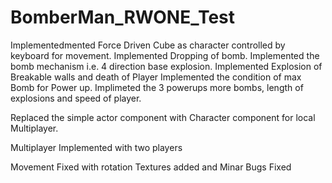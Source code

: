 # BomberMan_RWONE_Test

Implementedmented Force Driven Cube as character controlled by keyboard for movement.
Implemented Dropping of bomb.
Implemented the bomb mechanism i.e. 4 direction base explosion.
Implemented Explosion of Breakable walls and death of Player
Implemented the condition of max Bomb for Power up.
Implimeted the 3 powerups more bombs, length of explosions and speed of player.

Replaced the simple actor component with Character component for local Multiplayer.


Multiplayer Implemented with two players

Movement Fixed with rotation
Textures added and Minar Bugs Fixed





